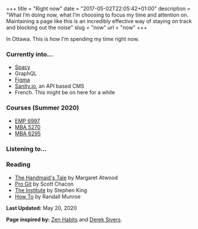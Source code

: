 +++
title = "Right now"
date = "2017-05-02T22:05:42+01:00"
description = "What I’m doing now, what I’m choosing to focus my time and attention on. Maintaining a page like this is an incredibly effective way of staying on track and blocking out the noise"
slug = "now"
url = "now"
+++

In Ottawa. This is how I’m spending my time right now.


### Currently into...

- [Spacy](https://spacy.io)
- GraphQL
- [Figma](https://www.figma.com)
- [Sanity.io](https://www.sanity.io/), an API based CMS
- French. This might be on here for a while

### Courses (Summer 2020)

- [EMP 6997](https://catalogue.uottawa.ca/en/search/?search=6997&fscaturl=%2Fen%2F&gscaturl=%2Fen%2F)
- [MBA 5270](https://catalogue.uottawa.ca/search/?P=MBA%205270)
- [MBA 6295](https://catalogue.uottawa.ca/en/search/?search=MBA+6295)

### Listening to...



### Reading

- [The Handmaid's Tale](https://www.goodreads.com/book/show/38447.The_Handmaid_s_Tale) by Margaret Atwood
- [Pro Git](https://www.goodreads.com/book/show/6518085-pro-git) by Scott Chacon
- [The Institute](https://www.goodreads.com/book/show/43798285-the-institute?from_choice=true) by Stephen King
- [How To](https://www.goodreads.com/book/show/43852758-how-to?from_choice=true) by Randall Munroe


**Last Updated:** May 20, 2020

**Page inspired by:** [Zen Habits](https://zenhabits.net/now/) and [Derek Sivers](https://nownownow.com/about).
